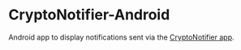 # CryptoNotifier-Android
Android app to display notifications sent via the [CryptoNotifier app](https://github.com/35HaRRy/CryptoNotifier).

